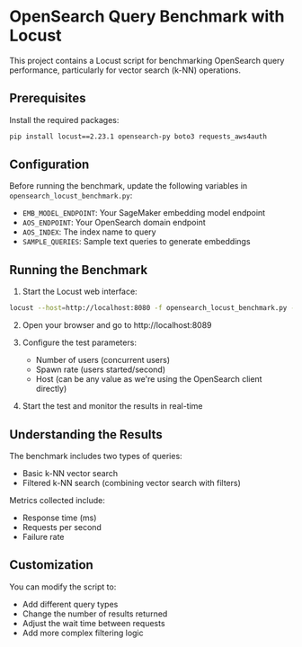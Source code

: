 # OpenSearch Query Benchmark with Locust

This project contains a Locust script for benchmarking OpenSearch query performance, particularly for vector search (k-NN) operations.

## Prerequisites

Install the required packages:

```bash
pip install locust==2.23.1 opensearch-py boto3 requests_aws4auth
```

## Configuration

Before running the benchmark, update the following variables in `opensearch_locust_benchmark.py`:

- `EMB_MODEL_ENDPOINT`: Your SageMaker embedding model endpoint
- `AOS_ENDPOINT`: Your OpenSearch domain endpoint
- `AOS_INDEX`: The index name to query
- `SAMPLE_QUERIES`: Sample text queries to generate embeddings

## Running the Benchmark

1. Start the Locust web interface:

```bash
locust --host=http://localhost:8080 -f opensearch_locust_benchmark.py --headless --users 20 --spawn-rate 2 --run-time 1m
```

2. Open your browser and go to http://localhost:8089

3. Configure the test parameters:
   - Number of users (concurrent users)
   - Spawn rate (users started/second)
   - Host (can be any value as we're using the OpenSearch client directly)

4. Start the test and monitor the results in real-time

## Understanding the Results

The benchmark includes two types of queries:
- Basic k-NN vector search
- Filtered k-NN search (combining vector search with filters)

Metrics collected include:
- Response time (ms)
- Requests per second
- Failure rate

## Customization

You can modify the script to:
- Add different query types
- Change the number of results returned
- Adjust the wait time between requests
- Add more complex filtering logic
